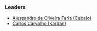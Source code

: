 ### Leaders

* [Alessandro de Oliveira Faria (Cabelo)](mailto:alessandro.faria@owasp.org)
* [Carlos Carvalho (Kardan)](mailto:carlos.carvalho@owasp.org)




